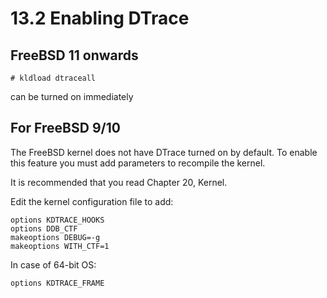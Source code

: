 # 13.2 Enabling DTrace

## FreeBSD 11 onwards

`# kldload dtraceall`

can be turned on immediately

## For FreeBSD 9/10

The FreeBSD kernel does not have DTrace turned on by default. To enable this feature you must add parameters to recompile the kernel.

It is recommended that you read Chapter 20, Kernel.

Edit the kernel configuration file to add:



```
options KDTRACE_HOOKS
options DDB_CTF
makeoptions DEBUG=-g
makeoptions WITH_CTF=1
```

In case of 64-bit OS:

```
options KDTRACE_FRAME
```

